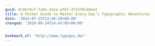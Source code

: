 ```yaml
---
guid: 8c9e74cf-fa8e-41ea-af67-4733f0cb0ee2
title: A Pocket Guide to Master Every Day’s Typographic Adventures
date: '2014-07-25T13:46:20+00:00'
changed: '2019-09-24T14:43:05+00:00'


bookmark_of: 'http://www.typogui.de/'
---
```




